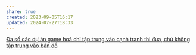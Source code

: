 ```yaml
---
share: true
created: 2023-09-05T16:17
updated: 2024-07-27T18:33
---
```

[Đa số các dự án game hoá chỉ tập trung vào cạnh tranh thi đua, chứ không tập trung vào bản đồ](./%C4%90a%20s%E1%BB%91%20c%C3%A1c%20d%E1%BB%B1%20%C3%A1n%20game%20ho%C3%A1%20ch%E1%BB%89%20t%E1%BA%ADp%20trung%20v%C3%A0o%20c%E1%BA%A1nh%20tranh%20thi%20%C4%91ua,%20ch%E1%BB%A9%20kh%C3%B4ng%20t%E1%BA%ADp%20trung%20v%C3%A0o%20b%E1%BA%A3n%20%C4%91%E1%BB%93.md) 

